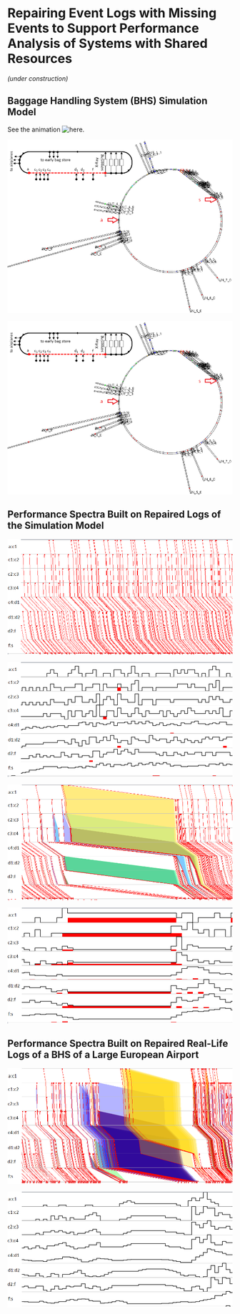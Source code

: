 # Repairing Event Logs with Missing Events to Support Performance Analysis of Systems with Shared Resources

*(under construction)*

## Baggage Handling System (BHS) Simulation Model

See the animation ![here](https://www.youtube.com/watch?v=O0_tjfRInFo&feature=youtu.be).

![The visualization of the BHS simulation model](/docs/figures/sim_model.png)

[![The visualization of the BHS simulation model](/docs/figures/sim_model.png)](https://www.youtube.com/watch?v=YOUTUBE_VIDEO_ID_HERE)


## Performance Spectra Built on Repaired Logs of the Simulation Model

![Performance Spectrum, stable performance](/docs/figures/sim_stable_perf.png)

![Load and its error, stable performance](/docs/figures/sim_stable_perf_load.png)


![Performance Spectrum, unstable performance](/docs/figures/sim_unstable_perf.png)

![Load and its error, unstable performance](/docs/figures/sim_unstable_perf_load.png)

## Performance Spectra Built on Repaired Real-Life Logs of a BHS of a Large European Airport

![Performance Spectrum, mixed performance](/docs/figures/rl_mixed_perf.png)

![Load and its error, mixed performance](/docs/figures/rl_mixed_perf_load.png)




